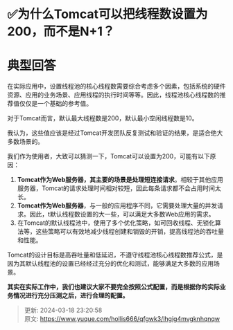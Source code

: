# ✅为什么Tomcat可以把线程数设置为200，而不是N+1？

# 典型回答


在实际应用中，设置线程池的核心线程数需要综合考虑多个因素，包括系统的硬件资源、应用的业务场景、应用线程的执行时间等等。因此，线程池核心线程数的推荐值仅仅是一个基础的参考值。



对于Tomcat而言，默认最大线程数是200，默认最小空闲线程数是10。



我认为，这些值应该是经过Tomcat开发团队反复测试和验证的结果，是适合绝大多数场景的。



我们作为使用者，大致可以猜测一下，Tomcat可以设置为200，可能有以下原因：



1. **Tomcat作为Web服务器，其主要的场景是处理短连接请求**。相较于其他应用服务器，Tomcat的请求处理时间相对较短，因此每条请求都不会占用时间太长。
2. **Tomcat作为Web服务器**，与一般的应用程序不同，它需要处理大量的并发请求。因此，t默认线程数设置的大一些，可以满足大多数Web应用的需求。
3. 在Tomcat的默认线程池中，使用了多个优化策略，如可回收线程、无锁化算法等，这些策略可以有效地减少线程创建和销毁的开销，提高线程池的吞吐量和性能。



Tomcat的设计目标是高吞吐量和低延迟，不遵守线程池核心线程数推荐公式，是因为其默认线程池的设置已经经过充分的优化和测试，能够满足大多数的应用场景。



**其实在实际工作中，我们也建议大家不要完全按照公式配置，而是根据你的实际业务情况进行充分压测之后，进行合理的配置。**



> 更新: 2024-03-18 23:20:58  
> 原文: <https://www.yuque.com/hollis666/qfgwk3/lhgig4mvgknhqnqw>